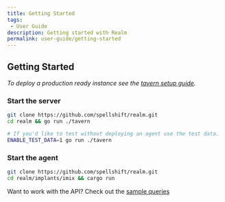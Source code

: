 ```yaml
---
title: Getting Started
tags:
 - User Guide
description: Getting started with Realm
permalink: user-guide/getting-started
---
```


## Getting Started

*To deploy a production ready instance see the [tavern setup guide](https://docs.realm.pub/user-guide/tavern).*

### Start the server

```bash
git clone https://github.com/spellshift/realm.git
cd realm && go run ./tavern

# If you'd like to test without deploying an agent use the test data.
ENABLE_TEST_DATA=1 go run ./tavern
```

### Start the agent

```bash
git clone https://github.com/spellshift/realm.git
cd realm/implants/imix && cargo run
```

Want to work with the API? Check out the [sample queries](https://docs.realm.pub/dev-guide/tavern#graphql-api)
